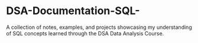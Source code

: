 # DSA-Documentation-SQL-
A collection of notes, examples, and projects showcasing my understanding of SQL concepts learned through the DSA Data Analysis Course.
